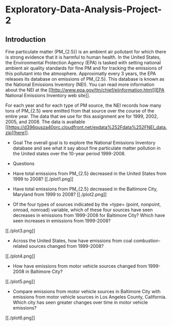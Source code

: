 # Exploratory-Data-Analysis-Project-2

## Introduction
Fine particulate matter (PM_{2.5}) is an ambient air pollutant for which there is strong evidence that it is harmful to human health. In the United States, the Environmental Protection Agency (EPA) is tasked with setting national ambient air quality standards for fine PM and for tracking the emissions of this pollutant into the atmosphere. Approximatly every 3 years, the EPA releases its database on emissions of PM_{2.5}. This database is known as the National Emissions Inventory (NEI). You can read more information about the NEI at the [[http://www.epa.gov/ttn/chief/eiinformation.html][EPA National Emissions Inventory web site]].

For each year and for each type of PM source, the NEI records how many tons of PM_{2.5} were emitted from that source over the course of the entire year. The data that we use for this assignment are for 1999, 2002, 2005, and 2008. The data is available [[https://d396qusza40orc.cloudfront.net/exdata%252Fdata%252FNEI_data.zip][here]].

* Goal The overall goal is to explore the National Emissions Inventory database and see what it say about fine particulate matter pollution in the United states over the 10-year period 1999-2008.

* Questions
*  Have total emissions from PM_{2.5} decreased in the United States from 1999 to 2008?
    [[./plot1.png]]
    
 * Have total emissions from PM_{2.5} decreased in the Baltimore City, Maryland from 1999 to 2008?
     [[./plot2.png]]
     
*  Of the four types of sources indicated by the =type= (point, nonpoint, onroad, nonroad) variable, which of these four sources have seen decreases in emissions from 1999-2008 for Baltimore City? Which have seen increases in emissions from 1999-2008?

[[./plot3.png]]

*   Across the United States, how have emissions from coal combustion-related sources changed from 1999-2008?

[[./plot4.png]]

*   How have emissions from motor vehicle sources changed from 1999-2008 in Baltimore City?

[[./plot5.png]]

*  Compare emissions from motor vehicle sources in Baltimore City with emissions from motor vehicle sources in Los Angeles County, California. Which city has seen greater changes over time in motor vehicle emissions?

[[./plot6.png]]
